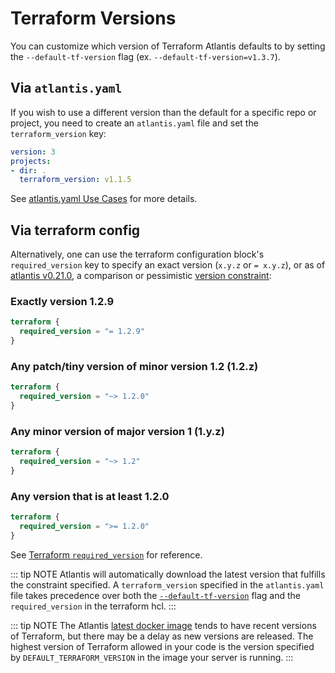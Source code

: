 # Terraform Versions

You can customize which version of Terraform Atlantis defaults to by setting
the `--default-tf-version` flag (ex. `--default-tf-version=v1.3.7`).

## Via `atlantis.yaml`

If you wish to use a different version than the default for a specific repo or project, you need
to create an `atlantis.yaml` file and set the `terraform_version` key:

```yaml
version: 3
projects:
- dir: .
  terraform_version: v1.1.5
```

See [atlantis.yaml Use Cases](repo-level-atlantis-yaml.md#terraform-versions) for more details.

## Via terraform config

Alternatively, one can use the terraform configuration block's `required_version` key to specify an exact version (`x.y.z` or `= x.y.z`), or as of [atlantis v0.21.0](https://github.com/runatlantis/atlantis/releases/tag/v0.21.0), a comparison or pessimistic [version constraint](https://developer.hashicorp.com/terraform/language/expressions/version-constraints#version-constraint-syntax):

### Exactly version 1.2.9

```tf
terraform {
  required_version = "= 1.2.9"
}
```

### Any patch/tiny version of minor version 1.2 (1.2.z)

```tf
terraform {
  required_version = "~> 1.2.0"
}
```

### Any minor version of major version 1 (1.y.z)

```tf
terraform {
  required_version = "~> 1.2"
}
```

### Any version that is at least 1.2.0

```tf
terraform {
  required_version = ">= 1.2.0"
}
```

See [Terraform `required_version`](https://developer.hashicorp.com/terraform/language/terraform#terraform-required_version) for reference.

::: tip NOTE
Atlantis will automatically download the latest version that fulfills the constraint specified.
A `terraform_version` specified in the `atlantis.yaml` file takes precedence over both the [`--default-tf-version`](server-configuration.md#default-tf-version) flag and the `required_version` in the terraform hcl.
:::

::: tip NOTE
The Atlantis [latest docker image](https://github.com/runatlantis/atlantis/pkgs/container/atlantis/9854680?tag=latest) tends to have recent versions of Terraform, but there may be a delay as new versions are released. The highest version of Terraform allowed in your code is the version specified by `DEFAULT_TERRAFORM_VERSION` in the image your server is running.
:::
